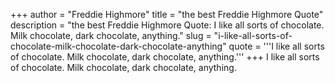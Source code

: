 +++
author = "Freddie Highmore"
title = "the best Freddie Highmore Quote"
description = "the best Freddie Highmore Quote: I like all sorts of chocolate. Milk chocolate, dark chocolate, anything."
slug = "i-like-all-sorts-of-chocolate-milk-chocolate-dark-chocolate-anything"
quote = '''I like all sorts of chocolate. Milk chocolate, dark chocolate, anything.'''
+++
I like all sorts of chocolate. Milk chocolate, dark chocolate, anything.
